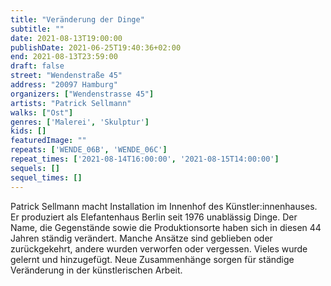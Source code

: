 ```yaml
---
title: "Veränderung der Dinge"
subtitle: ""
date: 2021-08-13T19:00:00
publishDate: 2021-06-25T19:40:36+02:00
end: 2021-08-13T23:59:00
draft: false
street: "Wendenstraße 45"
address: "20097 Hamburg"
organizers: ["Wendenstrasse 45"]
artists: "Patrick Sellmann"
walks: ["Ost"]
genres: ['Malerei', 'Skulptur']
kids: []
featuredImage: ""
repeats: ['WENDE_06B', 'WENDE_06C']
repeat_times: ['2021-08-14T16:00:00', '2021-08-15T14:00:00']
sequels: []
sequel_times: []
---
```


Patrick Sellmann macht Installation im Innenhof des Künstler:innenhauses. Er produziert als Elefantenhaus Berlin seit 1976 unablässig Dinge. Der Name, die Gegenstände sowie die Produktionsorte haben sich in diesen 44 Jahren ständig verändert. Manche Ansätze sind geblieben oder zurückgekehrt, andere wurden verworfen oder vergessen. Vieles wurde gelernt und hinzugefügt. Neue Zusammenhänge sorgen für ständige Veränderung in der künstlerischen Arbeit.